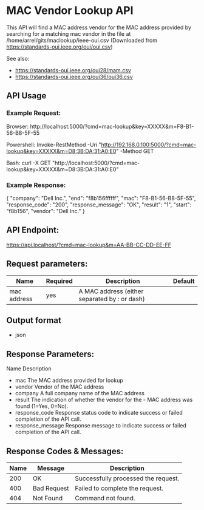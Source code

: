 # MAC Vendor Lookup API

This API will find a MAC address vendor for the MAC address provided by searching for a matching mac vendor in the file at /home/arrel/gits/maclookup/ieee-oui.csv (Downloaded from https://standards-oui.ieee.org/oui/oui.csv)

See also:

- https://standards-oui.ieee.org/oui28/mam.csv
- https://standards-oui.ieee.org/oui36/oui36.csv

## API Usage

### Example Request:

Browser: http://localhost:5000/?cmd=mac-lookup&key=XXXXX&m=F8-B1-56-B8-5F-55

Powershell: Invoke-RestMethod -Uri "http://192.168.0.100:5000/?cmd=mac-lookup&key=XXXXX&m=D8:3B:DA:31:A0:E0" -Method GET

Bash: curl -X GET "http://localhost:5000/?cmd=mac-lookup&key=XXXXX&m=D8:3B:DA:31:A0:E0"

### Example Response:

{
"company": "Dell Inc.",
"end": "f8b156ffffff",
"mac": "F8-B1-56-B8-5F-55",
"response_code": "200",
"response_message": "OK",
"result": "1",
"start": "f8b156",
"vendor": "Dell Inc."
}

## API Endpoint:

https://api.localhost/?cmd=mac-lookup&m=AA-BB-CC-DD-EE-FF

## Request parameters:

| Name        | Required | Description                                   | Default |
| ----------- | -------- | --------------------------------------------- | ------- |
| mac address | yes      | A MAC address (either separated by : or dash) |         |

## Output format

- json

## Response Parameters:

Name Description

- mac The MAC address provided for lookup
- vendor Vendor of the MAC address
- company A full company name of the MAC address
- result The indication of whether the vendor for the - MAC address was found (1=Yes, 0=No).
- response_code Response status code to indicate success or failed completion of the API call.
- response_message Response message to indicate success or failed completion of the API call.

## Response Codes & Messages:

| Name | Message     | Description                         |
| ---- | ----------- | ----------------------------------- |
| 200  | OK          | Successfully processed the request. |
| 400  | Bad Request | Failed to complete the request.     |
| 404  | Not Found   | Command not found.                  |
